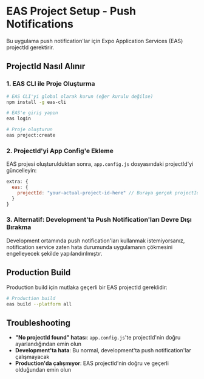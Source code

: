 # EAS Project Setup - Push Notifications

Bu uygulama push notification'lar için Expo Application Services (EAS) projectId gerektirir.

## ProjectId Nasıl Alınır

### 1. EAS CLI ile Proje Oluşturma

```bash
# EAS CLI'yi global olarak kurun (eğer kurulu değilse)
npm install -g eas-cli

# EAS'e giriş yapın
eas login

# Proje oluşturun
eas project:create
```

### 2. ProjectId'yi App Config'e Ekleme

EAS projesi oluşturulduktan sonra, `app.config.js` dosyasındaki projectId'yi güncelleyin:

```javascript
extra: {
  eas: {
    projectId: "your-actual-project-id-here" // Buraya gerçek projectId'yi yazın
  }
}
```

### 3. Alternatif: Development'ta Push Notification'ları Devre Dışı Bırakma

Development ortamında push notification'ları kullanmak istemiyorsanız, notification service zaten hata durumunda uygulamanın çökmesini engelleyecek şekilde yapılandırılmıştır.

## Production Build

Production build için mutlaka geçerli bir EAS projectId gereklidir:

```bash
# Production build
eas build --platform all
```

## Troubleshooting

- **"No projectId found" hatası**: `app.config.js`'te projectId'nin doğru ayarlandığından emin olun
- **Development'ta hata**: Bu normal, development'ta push notification'lar çalışmayacak
- **Production'da çalışmıyor**: EAS projectId'nin doğru ve geçerli olduğundan emin olun

